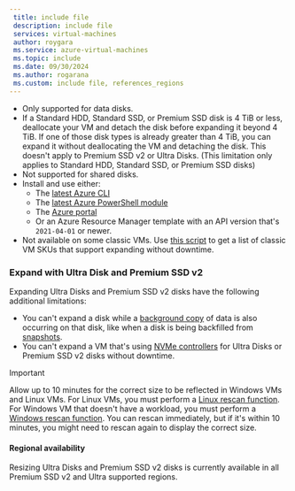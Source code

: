 ```yaml
---
 title: include file
 description: include file
 services: virtual-machines
 author: roygara
 ms.service: azure-virtual-machines
 ms.topic: include
 ms.date: 09/30/2024
 ms.author: rogarana
 ms.custom: include file, references_regions
---    
```

- Only supported for data disks.
- If a Standard HDD, Standard SSD, or Premium SSD disk is 4 TiB or less, deallocate your VM and detach the disk before expanding it beyond 4 TiB. If one of those disk types is already greater than 4 TiB, you can expand it without deallocating the VM and detaching the disk. This doesn't apply to Premium SSD v2 or Ultra Disks. (This limitation only applies to Standard HDD, Standard SSD, or Premium SSD disks)
- Not supported for shared disks.
- Install and use either:
    - The [latest Azure CLI](/cli/azure/install-azure-cli)
    - The [latest Azure PowerShell module](/powershell/azure/install-azure-powershell)
    - The [Azure portal](https://portal.azure.com/)
    - Or an Azure Resource Manager template with an API version that's `2021-04-01` or newer.
- Not available on some classic VMs. Use [this script](#expanding-without-downtime-classic-vm-sku-support) to get a list of classic VM SKUs that support expanding without downtime.

### Expand with Ultra Disk and Premium SSD v2

Expanding Ultra Disks and Premium SSD v2 disks have the following additional limitations:
- You can't expand a disk while a [background copy](../scripts/create-managed-disk-from-snapshot.md#performance-impact---background-copy-process) of data is also occurring on that disk, like when a disk is being backfilled from [snapshots](https://learn.microsoft.com/azure/virtual-machines/disks-incremental-snapshots?tabs=azure-cli).
- You can't expand a VM that's using [NVMe controllers](../nvme-overview.md) for Ultra Disks or Premium SSD v2 disks without downtime.

> [!IMPORTANT]
> Allow up to 10 minutes for the correct size to be reflected in Windows VMs and Linux VMs. For Linux VMs, you must perform a [Linux rescan function](https://learn.microsoft.com/azure/virtual-machines/linux/expand-disks?tabs=ubuntu#detecting-a-changed-disk-size). For Windows VM that doesn't have a workload, you must perform a [Windows rescan function](https://learn.microsoft.com/windows-hardware/drivers/devtest/devcon-rescan). You can rescan immediately, but if it's within 10 minutes, you might need to rescan again to display the correct size.

#### Regional availability

Resizing Ultra Disks and Premium SSD v2 disks is currently available in all Premium SSD v2 and Ultra supported regions. 
